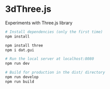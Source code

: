 # 3dThree.js
Experiments with Three.js library

``` bash
# Install dependencies (only the first time)
npm install

npm install three
npm i dat.gui

# Run the local server at localhost:8080
npm run dev

# Build for production in the dist/ directory
npm run develop
npm run build
```







